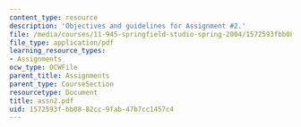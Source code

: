 ```yaml
---
content_type: resource
description: 'Objectives and guidelines for Assignment #2.'
file: /media/courses/11-945-springfield-studio-spring-2004/1572593fbb0882cc9fab47b7cc1457c4_assn2.pdf
file_type: application/pdf
learning_resource_types:
- Assignments
ocw_type: OCWFile
parent_title: Assignments
parent_type: CourseSection
resourcetype: Document
title: assn2.pdf
uid: 1572593f-bb08-82cc-9fab-47b7cc1457c4
---
```

